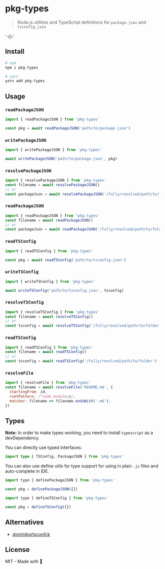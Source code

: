 # pkg-types

> Node.js utilities and TypeScript definitions for `package.json` and `tsconfig.json`

```
＼⍩⃝／
```

## Install

```sh
# npm
npm i pkg-types

# yarn
yarn add pkg-types
```

## Usage

### `readPackageJSON`

```js
import { readPackageJSON } from 'pkg-types'

const pkg = await readPackageJSON('path/to/package.json')
```

### `writePackageJSON`

```js
import { writePackageJSON } from 'pkg-types'

await writePackageJSON('path/to/package.json', pkg)
```

### `resolvePackageJSON`

```js
import { resolvePackageJSON } from 'pkg-types'
const filename = await resolvePackageJSON()
// or
const packageJson = await resolvePackageJSON('/fully/resolved/path/to/folder')
```

### `readPackageJSON`

```js
import { readPackageJSON } from 'pkg-types'
const filename = await readPackageJSON()
// or
const packageJson = await readPackageJSON('/fully/resolved/path/to/folder')
```

### `readTSConfig`

```js
import { readTSConfig } from 'pkg-types'

const pkg = await readTSConfig('path/to/tsconfig.json')
```

### `writeTSConfig`

```js
import { writeTSConfig } from 'pkg-types'

await writeTSConfig('path/to/tsconfig.json', tsconfig)
```

### `resolveTSConfig`

```js
import { resolveTSConfig } from 'pkg-types'
const filename = await resolveTSConfig()
// or
const tsconfig = await resolveTSConfig('/fully/resolved/path/to/folder')
```

### `readTSConfig`

```js
import { readTSConfig } from 'pkg-types'
const filename = await readTSConfig()
// or
const tsconfig = await readTSConfig('/fully/resolved/path/to/folder')
```

### `resolveFile`

```js
import { resolveFile } from 'pkg-types'
const filename = await resolveFile('README.md', {
  startingFrom: id,
  rootPattern: /^node_modules$/,
  matcher: filename => filename.endsWith('.md'),
})
```

## Types

**Note:** In order to make types working, you need to install `typescript` as a devDependency.

You can directly use typed interfaces:

```ts
import type { TSConfig, PackageJSON } from 'pkg-types'
```

You can also use define utils for type support for using in plain `.js` files and auto-complete in IDE.

```js
import type { definePackageJSON } from 'pkg-types'

const pkg = definePackageJSON({})
```

```js
import type { defineTSConfig } from 'pkg-types'

const pkg = defineTSConfig({})
```

## Alternatives

- [dominikg/tsconfck](https://github.com/dominikg/tsconfck)

## License

MIT - Made with 💛
